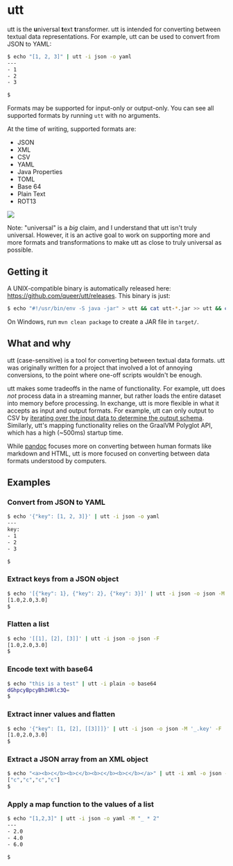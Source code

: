 # utt

utt is the **u**niversal **t**ext **t**ransformer. utt is intended for
converting between textual data representations. For example, utt can be used
to convert from JSON to YAML:

```bash
$ echo "[1, 2, 3]" | utt -i json -o yaml
---
- 1
- 2
- 3

$ 
```

Formats may be supported for input-only or output-only. You can see all
supported formats by running `utt` with no arguments.

At the time of writing, supported formats are:
- JSON
- XML
- CSV
- YAML
- Java Properties
- TOML
- Base 64
- Plain Text
- ROT13

![](https://cdn.mewna.xyz/2022/03/11/SYS165Od1u6eV.png)

Note: "universal" is a *big* claim, and I understand that utt isn't truly
universal. However, it is an active goal to work on supporting more and more
formats and transformations to make utt as close to truly universal as
possible.

## Getting it

A UNIX-compatible binary is automatically released here: https://github.com/queer/utt/releases.
This binary is just:
```bash
$ echo "#!/usr/bin/env -S java -jar" > utt && cat utt-*.jar >> utt && chmod +x utt
```

On Windows, run `mvn clean package` to create a JAR file in `target/`.

## What and why

utt (case-sensitive) is a tool for converting between textual data formats. utt
was originally written for a project that involved a lot of annoying
conversions, to the point where one-off scripts wouldn't be enough. 

utt makes some tradeoffs in the name of functionality. For example, utt does
*not* process data in a streaming manner, but rather loads the entire dataset
into memory before processing. In exchange, utt is more flexible in what it
accepts as input and output formats. For example, utt can only output to CSV by
[iterating over the input data to determine the output schema](https://github.com/queer/utt/blob/ffb886a64ecc24cf1320cf8adf5ec02cd9ad8221/src/main/java/gg/amy/utt/transform/impl/CsvTransformer.java#L34-L89).
Similarly, utt's mapping functionality relies on the GraalVM Polyglot API,
which has a high (~500ms) startup time.

While [pandoc](https://pandoc.org/) focuses more on converting between human
formats like markdown and HTML, utt is more focused on converting between data
formats understood by computers.

## Examples

### Convert from JSON to YAML

```bash
$ echo '{"key": [1, 2, 3]}' | utt -i json -o yaml
---
key:
- 1
- 2
- 3

$
```

### Extract keys from a JSON object

```bash
$ echo '[{"key": 1}, {"key": 2}, {"key": 3}]' | utt -i json -o json -M '_.key'
[1.0,2.0,3.0]
$
```

### Flatten a list

```bash
$ echo '[[1], [2], [3]]' | utt -i json -o json -F
[1.0,2.0,3.0]
$
```

### Encode text with base64

```bash
$ echo "this is a test" | utt -i plain -o base64
dGhpcyBpcyBhIHRlc3Q=
$
```

### Extract inner values and flatten

```bash
$ echo '{"key": [1, [2], [[3]]]}' | utt -i json -o json -M '_.key' -F
[1.0,2.0,3.0]
$ 
```

### Extract a JSON array from an XML object

```bash
$ echo "<a><b>c</b><b>c</b><b>c</b><b>c</b></a>" | utt -i xml -o json -M '$.b'
["c","c","c","c"]
$
```

### Apply a map function to the values of a list

```bash
$ echo "[1,2,3]" | utt -i json -o yaml -M "_ * 2"
---
- 2.0
- 4.0
- 6.0

$
```
